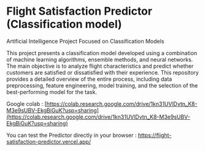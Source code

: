 # Flight Satisfaction Predictor (Classification model)

Artificial Intelligence Project Focused on Classification Models

This project presents a classification model developed using a combination of machine learning algorithms, ensemble methods, and neural networks. The main objective is to analyze flight characteristics and predict whether customers are satisfied or dissatisfied with their experience. This repository provides a detailed overview of the entire process, including data preprocessing, feature engineering, model training, and the selection of the best-performing model for the task.

Google colab : [https://colab.research.google.com/drive/1kn31UVlDvtn_K8-M3e9sUBV-EkgBiGuK?usp=sharing](https://colab.research.google.com/drive/1kn31UVlDvtn_K8-M3e9sUBV-EkgBiGuK?usp=sharing)

You can test the Predictor directly in your browser : https://flight-satisfaction-predictor.vercel.app/
